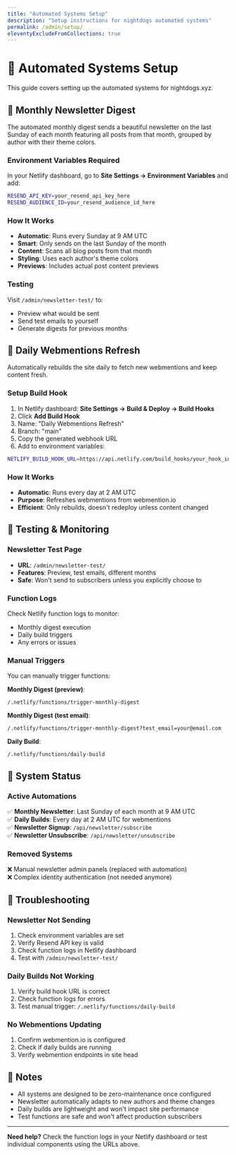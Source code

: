 ```yaml
---
title: "Automated Systems Setup"
description: "Setup instructions for nightdogs automated systems"
permalink: /admin/setup/
eleventyExcludeFromCollections: true
---
```


# 🤖 Automated Systems Setup

This guide covers setting up the automated systems for nightdogs.xyz.

## 📧 Monthly Newsletter Digest

The automated monthly digest sends a beautiful newsletter on the last Sunday of each month featuring all posts from that month, grouped by author with their theme colors.

### Environment Variables Required

In your Netlify dashboard, go to **Site Settings → Environment Variables** and add:

```bash
RESEND_API_KEY=your_resend_api_key_here
RESEND_AUDIENCE_ID=your_resend_audience_id_here
```

### How It Works

- **Automatic**: Runs every Sunday at 9 AM UTC
- **Smart**: Only sends on the last Sunday of the month
- **Content**: Scans all blog posts from that month
- **Styling**: Uses each author's theme colors
- **Previews**: Includes actual post content previews

### Testing

Visit `/admin/newsletter-test/` to:
- Preview what would be sent
- Send test emails to yourself
- Generate digests for previous months

## 🔄 Daily Webmentions Refresh

Automatically rebuilds the site daily to fetch new webmentions and keep content fresh.

### Setup Build Hook

1. In Netlify dashboard: **Site Settings → Build & Deploy → Build Hooks**
2. Click **Add Build Hook**
3. Name: "Daily Webmentions Refresh"
4. Branch: "main" 
5. Copy the generated webhook URL
6. Add to environment variables:

```bash
NETLIFY_BUILD_HOOK_URL=https://api.netlify.com/build_hooks/your_hook_id_here
```

### How It Works

- **Automatic**: Runs every day at 2 AM UTC
- **Purpose**: Refreshes webmentions from webmention.io
- **Efficient**: Only rebuilds, doesn't redeploy unless content changed

## 🧪 Testing & Monitoring

### Newsletter Test Page
- **URL**: `/admin/newsletter-test/`
- **Features**: Preview, test emails, different months
- **Safe**: Won't send to subscribers unless you explicitly choose to

### Function Logs
Check Netlify function logs to monitor:
- Monthly digest execution
- Daily build triggers
- Any errors or issues

### Manual Triggers

You can manually trigger functions:

**Monthly Digest (preview)**:
```
/.netlify/functions/trigger-monthly-digest
```

**Monthly Digest (test email)**:
```
/.netlify/functions/trigger-monthly-digest?test_email=your@email.com
```

**Daily Build**:
```
/.netlify/functions/daily-build
```

## 🎯 System Status

### Active Automations

✅ **Monthly Newsletter**: Last Sunday of each month at 9 AM UTC  
✅ **Daily Builds**: Every day at 2 AM UTC for webmentions  
✅ **Newsletter Signup**: `/api/newsletter/subscribe`  
✅ **Newsletter Unsubscribe**: `/api/newsletter/unsubscribe`  

### Removed Systems

❌ Manual newsletter admin panels (replaced with automation)  
❌ Complex identity authentication (not needed anymore)  

## 🚨 Troubleshooting

### Newsletter Not Sending
1. Check environment variables are set
2. Verify Resend API key is valid
3. Check function logs in Netlify dashboard
4. Test with `/admin/newsletter-test/`

### Daily Builds Not Working
1. Verify build hook URL is correct
2. Check function logs for errors
3. Test manual trigger: `/.netlify/functions/daily-build`

### No Webmentions Updating
1. Confirm webmention.io is configured
2. Check if daily builds are running
3. Verify webmention endpoints in site head

## 📝 Notes

- All systems are designed to be zero-maintenance once configured
- Newsletter automatically adapts to new authors and theme changes  
- Daily builds are lightweight and won't impact site performance
- Test functions are safe and won't affect production subscribers

---

**Need help?** Check the function logs in your Netlify dashboard or test individual components using the URLs above.